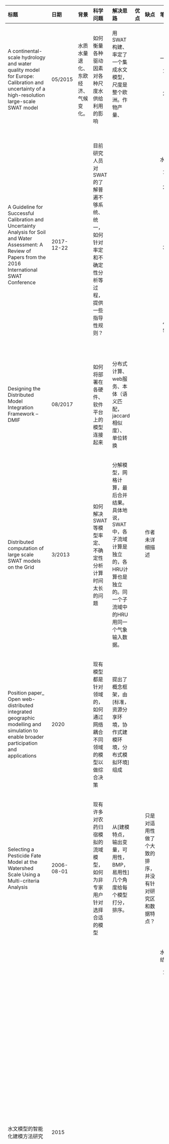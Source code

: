<style>
    table th:nth-of-type(1) { width: 15%; }
table th:nth-of-type(2) { width: 5%; }
</style>
|标题|日期|背景|科学问题|解决思路|优点|缺点|笔记|
|:---|:---|:---|:---|:---|:---|:---|:---|
|A continental-scale hydrology and water quality model for Europe: Calibration and uncertainty of a high-resolution large-scale SWAT model|05/2015|<p>水质水量退化、东欧经济、气候变化。</p>|<p>如何衡量各种驱动因素对各种尺度水供给利用的影响</p>|<p>用SWAT构建、率定了一个集成水文模型，尺度是整个欧洲。作物产量、</p><p> </p>|||<p></p><p>一些率定经验规则：</p><ol><li>多对比几组数据集建立的模型，而不是全靠率定</li><li>根据经验制定的参数范围效果较好</li></ol>|
|A Guideline for Successful Calibration and Uncertainty Analysis for Soil and Water Assessment: A Review of Papers from the 2016 International SWAT Conference|2017-12-22||<p>目前研究人员对SWAT的了解普遍不够系统、统一，如何针对率定和不确定性分析等过程，提供一些指导性规则？</p><p> </p>||||<p></p><p>水文建模的步骤：</p><ol><li>通过arcSWAT创建模型</li><li>敏感性分析：可以确定重要步骤、敏感参数。<ol><li>一次测一个参数OAT，仅需几次实验</li><li>一次测所有参数AAT，需要成百上千次</li></ol></li><li>率定、不确定性分析<ol><li>率定：使模拟和观测之差最小化</li><li>不确定性分析：率定带有主观性，模型是真实世界的简化。不确定性分析是指模型输入的不确定性到模型输出的传播。</li></ol></li><li>验证</li><li>（optional）风险分析</li></ol>|
|Designing the Distributed Model Integration Framework – DMIF|08/2017||<p>如何将部署在各硬件、软件平台上的模型连接起来</p>|<p>分布式计算、web服务、本体（语义匹配，jaccard相似度）、单位转换</p>||||
|Distributed computation of large scale SWAT models on the Grid|3/2013||<p>如何解决SWAT等模型率定、不确定性分析计算时间太长的问题</p>|<p>分解模型，网格计算，最后合并结果。具体地说，SWAT中，各子流域计算是独立的，各HRU计算也是独立的。同一个子流域中的HRU用同一个气象输入数据。</p>||<p>作者未详细描述</p><p> </p><p> </p>||
|Position paper_ Open web-distributed integrated geographic modelling and simulation to enable broader participation and applications|2020||<p>现有模型都是针对领域的，如何通过网络耦合不同领域的模型以做综合决策</p>|<p>提出了概念框架，由[标准，资源分享环境，协作式建模环境，分布式模拟环境]组成</p>||||
|Selecting a Pesticide Fate Model at the Watershed Scale Using a Multi-criteria Analysis|2006-08-01||<p>现有许多对农药归宿模拟的流域模型，如何为非专家用户针对选择合适的模型</p>|<p>从[建模特点，输出变量，可用性，BMP，易用性]几个角度给每个模型打分，排序。</p>||<p>只是对适用性做了个大致的排序，并没有针对研究区和数据特点？</p>||
|水文模型的智能化建模方法研究|2015||||||<p>水文建模的智能化：模型结构确定 &amp; 模型参数设置</p><ol><li>模型结构确定：总结为以下两种知识，形式化表达并设计推理机<br/><ol><li>模型选择：正向推理（就是if then求交集吧），考虑以下方面。以RuleML表达<br/><ul><li>output</li><li>input</li><li>时间scale</li><li>空间scale，离散方式（集总式 半分布式 分布式）</li><li>流域气候、降水</li><li>下垫面类型</li><li>特殊水文过程</li></ul></li><li>模型定制：<ol><li>子过程选择（正向推理）：考虑应用目的，时、空尺度，气候、下垫面</li><li>算法选择（正向推理）：input/output，时间scale，流域特征，</li><li>算法耦合（图拓扑排序）</li></ol></li><li>模型集合预报：贝叶斯模型平均方法BMA，解决模型结构的二次选择问题</li></ol></li><li>模型参数设置<ol><li>参数提取（输入数据/环境变量）：反向搜索</li><li>参数优化（调参）：取值范围总结-&gt;RDF-&gt;智能优化算法</li></ol></li></ol><p> </p>|
|A data-synthesis-driven method for detecting and extracting vague cognitive regions|2017-01-08||||||<p>用网络（照片平台、社交媒体）数据驱动（按关键词分类），对比之前该组提出的志愿数据方法。具体没仔细看。</p>|
|A knowledge-based problem solving method in GIS application|5/2011||||||<p>基于规则的推理（知识表达）</p><p>吴雪薇硕士论文里提到，该方法在DTA领域不能确定合理的评估函数</p>|
|A parallel computing approach to viewshed analysis of large terrain data using graphics processing units|02/2013||||||<p>讨论了一下GPU（CUDA）下granularity的设置</p>|
|A strategy for raster-based geocomputation under different parallel computing platforms|2014-11-02||||||<p>pargo原文</p><p>SMP设备 &amp; SMP集群 不是一个东西。。</p><p>1 共享内存并行计算机 - 包括SMP和GPU设备，可用OpenMP</p><p>2 分布式内存并行计算机 - 包括 Beowulf集群，可用MPI</p><p>3 1+2混合版 - 比如超算，现在都用的是这个。可用MPI+OpenMP</p>|
|A universal parallel scheduling approach to polyline and polygon vector data buffer analysis on conventional GIS platforms|2020-08-04||||||<p>矢量，缓冲区运算的负载均衡与调度？intensity块的均匀划分与pargo不同，是在大区域取了平均。</p><p>根据划分结果，根据矢量在一个区域内的顶点数量，进一步划分矢量</p><p> </p>|
|Adapting the coupled hydrological model ISBA-TOPMODEL to the long-term hydrological cycles of suburban rivers: Evaluation and sensitivity analysis|4/2013||||||<p>在现有模型基础上进行修改（）</p><p>1. 敏感性分析作用于主要参数，决定哪些参数需要率定</p><p>2. 模拟10年，前3年率定，后7年评估</p><p>结果表明，模型对total discharge在干旱期低估，湿润天气高估</p><p>低估是由于不切实际的deep drainage through soil （深层渗漏）</p><p>高估是由于高估了不透水面的径流</p>|
|Enabling Digital Earth simulation models using cloud computing or grid computing – two approaches supporting high-performance GIS simulation frameworks|07/2013||||||<p>对比了网格计算和云计算</p>|
|Parallelizing a serial code: open–source module, EZ Parallel 1.0,and geophysics examples|2020-10-22||||||<p>Fortran并行框架，是空间分析（大气物理）方面的，并行策略也比较简单，不涉及负载均衡</p>|
|Sample size and spatial configuration of volunteered geographic information affect effectiveness of spatial bias mitigation|||||||<p>用于推测性制图的志愿数据，是有偏的，现在的纠偏普遍没有研究“VGI样本数量和空间分布“对偏差的影响。所以本文给出empirical evaluation</p><p>主要方法是回归？与此前研究的代表性加权（Representativeness-directed weighting）、重要性加权（Importance weighting）有所区别</p><p> </p><p>本文可能也是小论文“能够多小”的一个例子，其与之前的工作用的是同一套数据，换了个方法，所以改动可能并不大，日后可以参考</p><p> </p>|
|Spatial optimization for land acquisition problems: A review of models, solution methods, and GIS support|2019-06-06||||||<p class="md-end-block md-p" style="box-sizing: border-box; line-height: inherit; orphans: 4; margin: 0.5rem 0px; white-space: pre-wrap; position: relative; color: #333333; font-family: 'Avenir Next LT Pro', Lato, sans-serif; font-size: 14px; font-style: normal; font-variant-ligatures: normal; font-variant-caps: normal; font-weight: 400; letter-spacing: normal; text-align: start; text-indent: 0px; text-transform: none; widows: 2; word-spacing: 0px; -webkit-text-stroke-width: 0px; text-decoration-style: initial; text-decoration-color: initial;"><span class="md-plain" style="box-sizing: border-box;">land acquasition problem: </span></p><blockquote style="box-sizing: border-box; margin: 1rem 0px 1rem 2rem; position: relative; font-family: Adelle, 'Times New Roman', serif; color: #333333; font-size: 14px; font-style: normal; font-variant-ligatures: normal; font-variant-caps: normal; font-weight: 400; letter-spacing: normal; orphans: 2; text-align: start; text-indent: 0px; text-transform: none; white-space: normal; widows: 2; word-spacing: 0px; -webkit-text-stroke-width: 0px; text-decoration-style: initial; text-decoration-color: initial;"><p class="md-end-block md-p" style="box-sizing: border-box; line-height: inherit; orphans: 4; margin: 0px; white-space: pre-wrap; position: relative;"><span class="md-plain" style="box-sizing: border-box;">Diamond, J. T., &amp; Wright, J. R. (1988). Design of an integrated spatial information system for multi‐objective land‐use planning. Environment and Planning B, 15, 205–214.</span></p></blockquote><p class="md-end-block md-p" style="box-sizing: border-box; line-height: inherit; orphans: 4; margin: 0.5rem 0px; white-space: pre-wrap; position: relative; color: #333333; font-family: 'Avenir Next LT Pro', Lato, sans-serif; font-size: 14px; font-style: normal; font-variant-ligatures: normal; font-variant-caps: normal; font-weight: 400; letter-spacing: normal; text-align: start; text-indent: 0px; text-transform: none; widows: 2; word-spacing: 0px; -webkit-text-stroke-width: 0px; text-decoration-style: initial; text-decoration-color: initial;"><span class="md-plain" style="box-sizing: border-box;">连续空间：最小化一个需求地点到其他资源地点的最小交通消耗（旅行商？），资源地点=3时是Fermat Problem，&gt;3时infeasible，可以用迭代方法Weiszfeld 算法</span></p><p class="md-end-block md-p md-focus" style="box-sizing: border-box; line-height: inherit; orphans: 4; margin: 0.5rem 0px; white-space: pre-wrap; position: relative; color: #333333; font-family: 'Avenir Next LT Pro', Lato, sans-serif; font-size: 14px; font-style: normal; font-variant-ligatures: normal; font-variant-caps: normal; font-weight: 400; letter-spacing: normal; text-align: start; text-indent: 0px; text-transform: none; widows: 2; word-spacing: 0px; -webkit-text-stroke-width: 0px; text-decoration-style: initial; text-decoration-color: initial;"><span class="md-plain md-expand" style="box-sizing: border-box;">离散空间：一般LA的应用，land units是离散的，可以分类，</span></p>|
|Vague cognitive regions in geography and geographic information science|||||||<p>基于志愿（participants）数据，两种方法确定模糊认知边界</p><p>1. 画线，求平均线</p><p>2. 为六边形格网赋权重，求平均</p>|
|Visually-driven parallel solving of multi-objective land-use allocation problems: a case study in Chelan, Washington|12/2015||||||<p class="md-end-block md-p md-focus" style="box-sizing: border-box; line-height: inherit; orphans: 4; margin: 0.5rem 0px; white-space: pre-wrap; position: relative; color: #333333; font-family: 'Avenir Next LT Pro', Lato, sans-serif; font-size: 14px; font-style: normal; font-variant-ligatures: normal; font-variant-caps: normal; font-weight: 400; letter-spacing: normal; text-align: start; text-indent: 0px; text-transform: none; widows: 2; word-spacing: 0px; -webkit-text-stroke-width: 0px; text-decoration-style: initial; text-decoration-color: initial;"><span class="md-plain md-expand" style="box-sizing: border-box;">Visually-driven parallel tree search</span></p><p class="md-end-block md-p md-focus" style="box-sizing: border-box; line-height: inherit; orphans: 4; margin: 0.5rem 0px; white-space: pre-wrap; position: relative; color: #333333; font-family: 'Avenir Next LT Pro', Lato, sans-serif; font-size: 14px; font-style: normal; font-variant-ligatures: normal; font-variant-caps: normal; font-weight: 400; letter-spacing: normal; text-align: start; text-indent: 0px; text-transform: none; widows: 2; word-spacing: 0px; -webkit-text-stroke-width: 0px; text-decoration-style: initial; text-decoration-color: initial;"><span class="md-plain" style="box-sizing: border-box;">只看懂用了饼状图可视化每一小块的负载。。用户可根据自己的理解修改tree search strategy（P8LM）</span></p>|
|Fast optimal load balancing algorithms for 1D partitioning|AUG 2004||||||<p><strong>Extracted Annotations (2020/9/17 上午9:53:50)</strong></p><p>"The load balancing problem in the partitioning can be modeled as the chains-on-chains partitioning (CCP) problem" (<a href="zotero://open-pdf/library/items/UEY4CUDN?page=1">Pinar and Aykanat :35</a>)</p><p>"Algorithm paradigms used in following studies can be classified as dynamic programming (DP), iterative refinement, and parametric search" (<a href="zotero://open-pdf/library/items/UEY4CUDN?page=1">Pinar and Aykanat :35</a>)</p><p>"The parametric-search approach relies on repeatedly probing for a partition with bottleneck value no greater than a given value. Complexity of yðNÞ; probing is since each task has to be examined" (<a href="zotero://open-pdf/library/items/UEY4CUDN?page=2">Pinar and Aykanat :36</a>)</p>|
